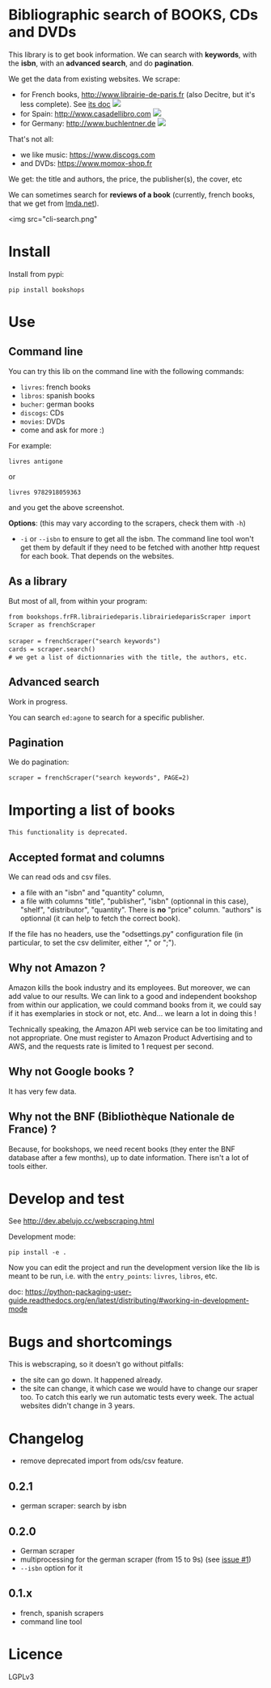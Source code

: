 
# Bibliographic search of BOOKS, CDs and DVDs

This library is to get book information. We can search with **keywords**,
with the **isbn**, with an **advanced search**, and do **pagination**.

We get the data from existing websites. We scrape:

- for French books, http://www.librairie-de-paris.fr (also Decitre, but it's less complete). See [its doc](doc/frenchscraper.md) ![](http://gitlab.com/vindarel/bookshops/badges/master/build.svg?job=french_scraper)
- for Spain: http://www.casadellibro.com ![](http://gitlab.com/vindarel/bookshops/badges/master/build.svg?job=spanish_scraper)
- for Germany: http://www.buchlentner.de ![](http://gitlab.com/vindarel/bookshops/badges/master/build.svg?job=german_scraper)

That's not all:

- we like music: https://www.discogs.com
- and DVDs: https://www.momox-shop.fr

We get: the title and authors, the price, the publisher(s), the cover, etc

We can sometimes search for **reviews of a book** (currently, french
books, that we get from [lmda.net](http://www.lmda.net)).

<img src="cli-search.png"</img>

# Install

Install from pypi:

    pip install bookshops

# Use

## Command line

You can try this lib on the command line with the following commands:
- `livres`: french books
- `libros`: spanish books
- `bucher`: german books
- `discogs`: CDs
- `movies`: DVDs
- come and ask for more :)

For example:

    livres antigone

or

    livres 9782918059363

and you get the above screenshot.

**Options**: (this may vary according to the scrapers, check them with `-h`)
- `-i` or `--isbn` to ensure to get all the isbn. The command line
  tool won't get them by default if they need to be fetched with
  another http request for each book. That depends on the websites.

## As a library

But most of all, from within your program:

    from bookshops.frFR.librairiedeparis.librairiedeparisScraper import Scraper as frenchScraper

    scraper = frenchScraper("search keywords")
    cards = scraper.search()
    # we get a list of dictionnaries with the title, the authors, etc.


## Advanced search

Work in progress.

You can search ``ed:agone`` to search for a specific publisher.

## Pagination

We do pagination:

    scraper = frenchScraper("search keywords", PAGE=2)


# Importing a list of books

    This functionality is deprecated.

## Accepted format and columns


We can read ods and csv files.

- a file with an "isbn" and "quantity" column,
- a file with columns "title", "publisher", "isbn" (optionnal in this
  case), "shelf", "distributor", "quantity". There is **no** "price"
  column. "authors" is optionnal (it can help to fetch the correct
  book).

If the file has no headers, use the "odsettings.py" configuration file
(in particular, to set the csv delimiter, either "," or ";").


## Why not Amazon ?

Amazon kills the book industry and its employees.  But moreover, we
can add value to our results. We can link to a good and independent
bookshop from within our application, we could command books from it,
we could say if it has exemplaries in stock or not, etc. And… we learn
a lot in doing this !

Technically speaking, the Amazon API web service can be too limitating
and not appropriate. One must register to Amazon Product Advertising
and to AWS, and the requests rate is limited to 1 request per second.

## Why not Google books ?

It has very few data.

## Why not the BNF (Bibliothèque Nationale de France) ?

Because, for bookshops, we need recent books (they enter the BNF
database after a few months), up to date information. There isn't a
lot of tools either.



# Develop and test

See http://dev.abelujo.cc/webscraping.html

Development mode:

    pip install -e .

Now you can edit the project and run the development version like the
lib is meant to be run, i.e. with the `entry_points`: `livres`,
`libros`, etc.

doc: https://python-packaging-user-guide.readthedocs.org/en/latest/distributing/#working-in-development-mode


# Bugs and shortcomings

This is webscraping, so it doesn't go without pitfalls:

- the site can go down. It happened already.
- the site can change, it which case we would have to change our
  sraper too. To catch this early we run automatic tests every
  week. The actual websites didn't change in 3 years.


# Changelog

- remove deprecated import from ods/csv feature.

## 0.2.1

- german scraper: search by isbn

## 0.2.0

- German scraper
- multiprocessing for the german scraper (from 15 to 9s) (see [issue #1](https://gitlab.com/vindarel/bookshops/issues/1))
- `--isbn` option for it

## 0.1.x

- french, spanish scrapers
- command line tool

# Licence

LGPLv3
